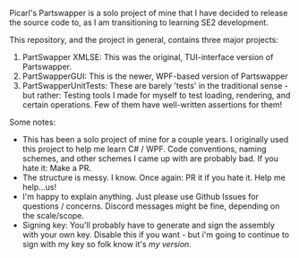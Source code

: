 Picarl's Partswapper is a solo project of mine that I have decided to release the source code to, as I am transitioning to learning SE2 development.

This repository, and the project in general, contains three major projects:

1. PartSwapper XMLSE: This was the original, TUI-interface version of Partswapper.
2. PartSwapperGUI: This is the newer, WPF-based version of Partswapper
3. PartSwapperUnitTests: These are barely 'tests' in the traditional sense - but rather: Testing tools I made for myself to test loading, rendering, and certain operations.
Few of them have well-written assertions for them!

Some notes:
- This has been a solo project of mine for a couple years. I originally used this project to help me learn C# / WPF. Code conventions, naming schemes, and other schemes I came up with are probably bad. 
If you hate it: Make a PR.
- The structure is messy. I know. Once again: PR it if you hate it. Help me help...us!
- I'm happy to explain anything. Just please use Github Issues for questions / concerns. Discord messages might be fine, depending on the scale/scope.
- Signing key: You'll probably have to generate and sign the assembly with your own key. Disable this if you want - but i'm going to continue to sign with my key so folk know it's *my version*.

